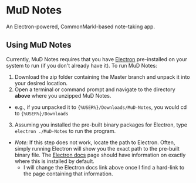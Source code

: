 # MuD Notes
An Electron-powered, CommonMarkl-based note-taking app.


## Using MuD Notes
Currently, MuD Notes requires that you have [Electron](http://electron.atom.io) pre-installed on your system to run (if you don't already have it). To run MuD Notes:

1. Download the zip folder containing the Master branch and unpack it into your desired location.
2. Open a terminal or command prompt and navigate to the directory **above** where you unzipped MuD Notes.

  - e.g., if you unpacked it to `{%USER%}/Downloads/MuD-Notes`, you would cd to `{%USER%}/Downloads`

3. Assuming you installed the pre-built binary packages for Electron, type `electron ./MuD-Notes` to run the program.

  - *Note:* If this step does not work, locate the path to Electron. Often, simply running Electron will show you the exact path to the pre-built binary file. The [Electron docs](https://github.com/atom/electron/tree/master/docs) page should have information on exactly where this is installed by default.
    - I will change the Electron docs link above once I find a hard-link to the page containing that information.

